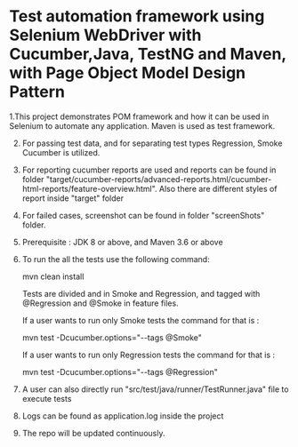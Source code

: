 

Test automation framework using Selenium WebDriver with Cucumber,Java, TestNG and Maven, with Page Object Model Design Pattern
====================================================================================================================================


1.This project demonstrates POM framework and how it can be used 
  in Selenium to automate any application. Maven is used as test framework.

2. For passing test data, and for separating test types Regression, Smoke Cucumber is utilized.

3. For reporting cucumber reports are used and reports can be found in folder "target/cucumber-reports/advanced-reports.html/cucumber-html-reports/feature-overview.html".
   Also there are different styles of report inside "target" folder

4. For failed cases, screenshot can be found in folder "screenShots" folder.

5. Prerequisite : JDK 8 or above, and Maven 3.6 or above

6. To run the all the tests use the following command:

     mvn clean install

   Tests are divided and in Smoke and Regression, and tagged with @Regression and @Smoke in feature files.

   If a user wants to run only Smoke tests the command for that is :

     mvn test -Dcucumber.options="--tags @Smoke" 

   If a user wants to run only Regression tests the command for that is :

     mvn test -Dcucumber.options="--tags @Regression" 

7. A user can also directly run "src/test/java/runner/TestRunner.java" file to execute tests

8. Logs can be found as application.log inside the project

9. The repo will be updated continuously. 





